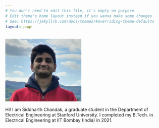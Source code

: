 ```yaml
---
# You don't need to edit this file, it's empty on purpose.
# Edit theme's home layout instead if you wanna make some changes
# See: https://jekyllrb.com/docs/themes/#overriding-theme-defaults
layout: page
---
```



<img src="/2021_Lake_District_Cropped-2.jpg" alt="Siddharth" style="max-width:241px;max-height:200px">

Hi! I am Siddharth Chandak, a graduate student in the Department of Electrical Engineering at Stanford University. I completed my B.Tech. in Electrical Engineering at IIT Bombay (India) in 2021.
